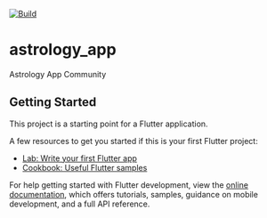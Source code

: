 [![Build](https://github.com/kenresoft/astrology_app/actions/workflows/build.yml/badge.svg)](https://github.com/kenresoft/astrology_app/actions/workflows/build.yml?query=workflow%3ABuild)

# astrology_app

Astrology App Community

## Getting Started

This project is a starting point for a Flutter application.

A few resources to get you started if this is your first Flutter project:

- [Lab: Write your first Flutter app](https://docs.flutter.dev/get-started/codelab)
- [Cookbook: Useful Flutter samples](https://docs.flutter.dev/cookbook)

For help getting started with Flutter development, view the
[online documentation](https://docs.flutter.dev/), which offers tutorials,
samples, guidance on mobile development, and a full API reference.
